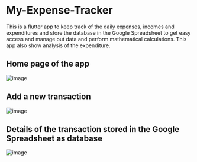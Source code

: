 # My-Expense-Tracker
This is a flutter app to keep track of the daily expenses, incomes and expenditures and store the database in the Google Spreadsheet to get easy access and manage out data and perform mathematical calculations. This app also show analysis of the expenditure.

## Home page of the app
![image](https://user-images.githubusercontent.com/112860792/222504733-d919bfb1-a2cc-4b18-a9a4-ea50088b8528.png)


## Add a new transaction 
![image](https://user-images.githubusercontent.com/112860792/222504935-44bbe9d5-3502-471a-9f5a-54c559262075.png)


## Details of the transaction stored in the Google Spreadsheet as database
![image](https://user-images.githubusercontent.com/112860792/222505183-e2435bdf-8655-4235-94a3-dbec0ab64177.png)

